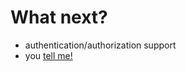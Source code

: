 # What next?

- authentication/authorization support
- you [tell me!](https://github.com/ochrons/scalajs-spa-tutorial/issues)
